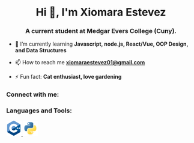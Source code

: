 <h1 align="center">Hi 👋, I'm Xiomara Estevez</h1>
<h3 align="center">A current student at Medgar Evers College (Cuny).</h3>

- 🌱 I’m currently learning **Javascript, node.js, React/Vue, OOP Design, and Data Structures**

- 📫 How to reach me **xiomaraestevez01@gmail.com**

- ⚡ Fun fact: **Cat enthusiast, love gardening**

<h3 align="left">Connect with me:</h3>
<p align="left">
</p>

<h3 align="left">Languages and Tools:</h3>
<p align="left"> <a href="https://www.w3schools.com/cpp/" target="_blank" rel="noreferrer"> <img src="https://raw.githubusercontent.com/devicons/devicon/master/icons/cplusplus/cplusplus-original.svg" alt="cplusplus" width="40" height="40"/> </a> <a href="https://www.python.org" target="_blank" rel="noreferrer"> <img src="https://raw.githubusercontent.com/devicons/devicon/master/icons/python/python-original.svg" alt="python" width="40" height="40"/> </a> </p>

